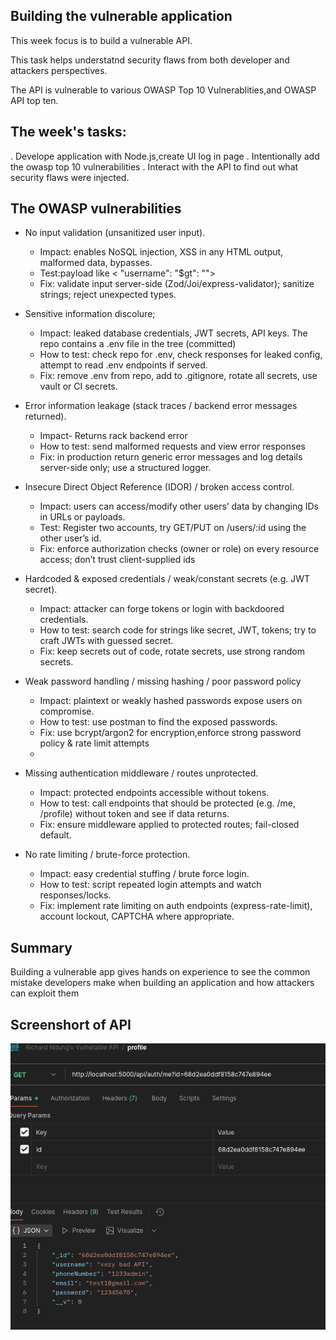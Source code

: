 ## Building the vulnerable application

This week focus is to build a vulnerable API.

This task helps understatnd security flaws from both developer and attackers perspectives.

The API is vulnerable to various OWASP Top 10 Vulnerablities,and OWASP API top ten.


## The week's tasks:

. Develope application with Node.js,create UI log in page
. Intentionally add the owasp top 10 vulnerabilities
. Interact with the API to find  out what security flaws were injected.

## The OWASP vulnerabilities

- No input validation (unsanitized user input).
  - Impact: enables NoSQL injection, XSS in any HTML output, malformed data, bypasses.
  - Test:payload like    < "username": "$gt": "">
  - Fix: validate input server-side (Zod/Joi/express-validator); sanitize strings; reject unexpected types.

- Sensitive information discolure;
  - Impact: leaked database credentials, JWT secrets, API keys. The repo contains a .env file in the tree (committed)
  - How to test: check repo for .env, check responses for leaked config, attempt to read .env endpoints if served.
  - Fix: remove .env from repo, add to .gitignore, rotate all secrets, use vault or CI secrets.

- Error information leakage (stack traces / backend error messages returned).
  - Impact- Returns rack backend error
  - How to test: send malformed requests and view error responses 
  - Fix: in production return generic error messages and log details server-side only; use a structured logger.

  
- Insecure Direct Object Reference (IDOR) / broken access control.
  - Impact: users can access/modify other users’ data by changing IDs in URLs or payloads.
  - Test: Register two accounts, try GET/PUT on /users/:id using the other user’s id.
  - Fix: enforce authorization checks (owner or role) on every resource access; don’t trust client-supplied ids

- Hardcoded & exposed credentials / weak/constant secrets (e.g. JWT secret).
  - Impact: attacker can forge tokens or login with backdoored credentials.
  - How to test: search code for strings like secret, JWT, tokens; try to craft JWTs with guessed secret.
  - Fix: keep secrets out of code, rotate secrets, use strong random secrets.

- Weak password handling / missing hashing / poor password policy
  - Impact: plaintext or weakly hashed passwords expose users on compromise.
  - How to test: use postman to find the exposed passwords.
  - Fix: use bcrypt/argon2 for encryption,enforce strong password policy & rate limit attempts
  - 
- Missing authentication middleware / routes unprotected.
  - Impact: protected endpoints accessible without tokens.
  - How to test: call endpoints that should be protected (e.g. /me, /profile) without token and see if data returns.
  - Fix: ensure middleware applied to protected routes; fail-closed default.

- No rate limiting / brute-force protection.
  - Impact: easy credential stuffing / brute force login.
  - How to test: script repeated login attempts and watch responses/locks.
  - Fix: implement rate limiting on auth endpoints (express-rate-limit), account lockout, CAPTCHA where appropriate.

## Summary 
Building a vulnerable app gives hands on experience to see the common mistake developers make when building an application and how attackers can exploit them

## Screenshort of API

![Alt text](/Images/API1.png)

















